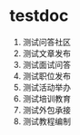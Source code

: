 testdoc
=======

1. 测试问答社区 
1. 测试文章发布 
1. 测试面试问答 
1. 测试职位发布 
1. 测试活动举办 
1. 测试培训教育 
1. 测试外包承接
1. 测试教程编制
